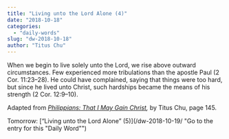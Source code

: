 ```yaml
---
title: "Living unto the Lord Alone (4)"
date: "2018-10-18"
categories: 
  - "daily-words"
slug: "dw-2018-10-18"
author: "Titus Chu"
---
```


When we begin to live solely unto the Lord, we rise above outward circumstances. Few experienced more tribulations than the apostle Paul (2 Cor. 11:23–28). He could have complained, saying that things were too hard, but since he lived unto Christ, such hardships became the means of his strength (2 Cor. 12:9–10).

Adapted from _[Philippians: That I May Gain Christ](/book-philippians/ "Go to the listing for this book"),_ by Titus Chu, page 145.

Tomorrow: [“Living unto the Lord Alone” (5)](/dw-2018-10-19/ "Go to the entry for this "Daily Word"")
